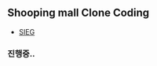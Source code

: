 
## Shooping mall Clone Coding
* [SIEG](http://www.shinwonmall.com/front/brand_main.php?bridx=305)

### 진행중..